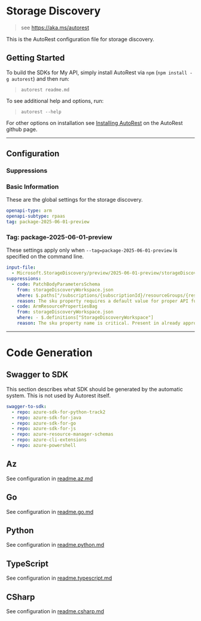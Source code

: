 # Storage Discovery

> see https://aka.ms/autorest

This is the AutoRest configuration file for storage discovery.

## Getting Started

To build the SDKs for My API, simply install AutoRest via `npm` (`npm install -g autorest`) and then run:

> `autorest readme.md`

To see additional help and options, run:

> `autorest --help`

For other options on installation see [Installing AutoRest](https://aka.ms/autorest/install) on the AutoRest github page.

---

## Configuration

### Suppressions

### Basic Information

These are the global settings for the storage discovery.

```yaml
openapi-type: arm
openapi-subtype: rpaas
tag: package-2025-06-01-preview
```

### Tag: package-2025-06-01-preview

These settings apply only when `--tag=package-2025-06-01-preview` is specified on the command line.

```yaml $(tag) == 'package-2025-06-01-preview'
input-file:
  - Microsoft.StorageDiscovery/preview/2025-06-01-preview/storageDiscoveryWorkspace.json
suppressions:
  - code: PatchBodyParametersSchema
    from: storageDiscoveryWorkspace.json
    where: $.paths["/subscriptions/{subscriptionId}/resourceGroups/{resourceGroupName}/providers/Microsoft.StorageDiscovery/storageDiscoveryWorkspaces/{storageDiscoveryWorkspaceName}"].patch.parameters[4].schema.properties.properties
    reason: The sku property requires a default value for proper API functionality, but this conflicts with PATCH operation requirements. This is an acceptable design choice for this service.
  - code: ArmResourcePropertiesBag
    from: storageDiscoveryWorkspace.json
    where: - $.definitions["StorageDiscoveryWorkspace"]
    reason: The sku property name is critical. Present in already approved version. 
```

---

# Code Generation

## Swagger to SDK

This section describes what SDK should be generated by the automatic system.
This is not used by Autorest itself.

```yaml $(swagger-to-sdk)
swagger-to-sdk:
  - repo: azure-sdk-for-python-track2
  - repo: azure-sdk-for-java
  - repo: azure-sdk-for-go
  - repo: azure-sdk-for-js
  - repo: azure-resource-manager-schemas
  - repo: azure-cli-extensions
  - repo: azure-powershell
```

## Az

See configuration in [readme.az.md](./readme.az.md)

## Go

See configuration in [readme.go.md](./readme.go.md)

## Python

See configuration in [readme.python.md](./readme.python.md)

## TypeScript

See configuration in [readme.typescript.md](./readme.typescript.md)

## CSharp

See configuration in [readme.csharp.md](./readme.csharp.md)
